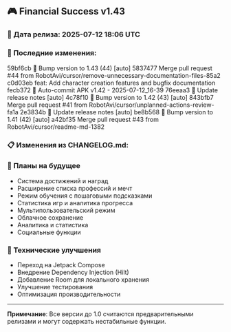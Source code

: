 ## 🎮 Financial Success v1.43

### 📅 Дата релиза: 2025-07-12 18:06 UTC

### 🔄 Последние изменения:
59bf6cb 🔖 Bump version to 1.43 (44) [auto]
5837477 Merge pull request #44 from RobotAvi/cursor/remove-unnecessary-documentation-files-85a2
c0d03eb feat: Add character creation features and bugfix documentation
fecb372 📱 Auto-commit APK v1.42 - 2025-07-12_16-39
76eeaa3 📝 Update release notes [auto]
4c78f10 🔖 Bump version to 1.42 (43) [auto]
843bfb7 Merge pull request #41 from RobotAvi/cursor/unplanned-actions-review-fa1a
2e3834b 📝 Update release notes [auto]
be8b568 🔖 Bump version to 1.41 (42) [auto]
a42bf35 Merge pull request #43 from RobotAvi/cursor/readme-md-1382

### 📋 Изменения из CHANGELOG.md:
### 🔮 Планы на будущее
- Система достижений и наград
- Расширение списка профессий и мечт
- Режим обучения с пошаговыми подсказками
- Статистика игр и аналитика прогресса
- Мультипользовательский режим
- Облачное сохранение
- Аналитика и статистика
- Социальные функции

### 🔧 Технические улучшения
- Переход на Jetpack Compose
- Внедрение Dependency Injection (Hilt)
- Добавление Room для локального хранения
- Улучшение тестирования
- Оптимизация производительности

---

**Примечание**: Все версии до 1.0 считаются предварительными релизами и могут содержать нестабильные функции. 